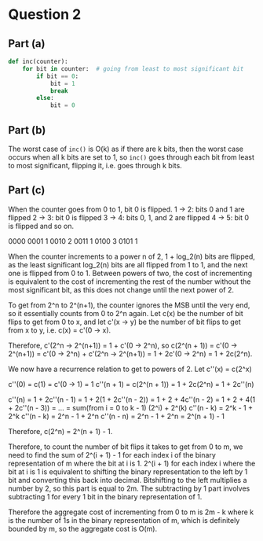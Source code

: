# Question 2

## Part (a)

```python
def inc(counter):
    for bit in counter:  # going from least to most significant bit
        if bit == 0:
            bit = 1
            break
        else:
            bit = 0
```

## Part (b)

The worst case of `inc()` is O(k) as if there are k bits, then the worst case occurs when all k bits are set to 1, so `inc()` goes through each bit from least to most significant, flipping it, i.e. goes through k bits.

## Part (c)

When the counter goes from 0 to 1, bit 0 is flipped.
1 -> 2: bits 0 and 1 are flipped
2 -> 3: bit 0 is flipped
3 -> 4: bits 0, 1, and 2 are flipped
4 -> 5: bit 0 is flipped
and so on.

0000
0001 1
0010 2
0011 1
0100 3
0101 1

When the counter increments to a power n of 2, 1 + log_2(n) bits are flipped, as the least significant log_2(n) bits are all flipped from 1 to 1, and the next one is flipped from 0 to 1. Between powers of two, the cost of incrementing is equivalent to the cost of incrementing the rest of the number without the most significant bit, as this does not change until the next power of 2.

To get from 2^n to 2^(n+1), the counter ignores the MSB until the very end, so it essentially counts from 0 to 2^n again. Let c(x) be the number of bit flips to get from 0 to x, and let c'(x -> y) be the number of bit flips to get from x to y, i.e. c(x) = c'(0 -> x).

Therefore, c'(2^n -> 2^(n+1)) = 1 + c'(0 -> 2^n), so c(2^(n + 1)) = c'(0 -> 2^(n+1)) = c'(0 -> 2^n) + c'(2^n -> 2^(n+1)) = 1 + 2c'(0 -> 2^n) = 1 + 2c(2^n).

We now have a recurrence relation to get to powers of 2. Let c''(x) = c(2^x)

c''(0) = c(1) = c'(0 -> 1) = 1
c''(n + 1) = c(2^(n + 1)) = 1 + 2c(2^n) = 1 + 2c''(n)

c''(n) = 1 + 2c''(n - 1) = 1 + 2(1 + 2c''(n - 2)) = 1 + 2 + 4c''(n - 2) = 1 + 2 + 4(1 + 2c''(n - 3)) = ... = sum(from i = 0 to k - 1) (2^i) + 2^(k) c''(n - k) = 2^k - 1 + 2^k c''(n - k) = 2^n - 1 + 2^n c''(n - n) = 2^n - 1 + 2^n = 2^(n + 1) - 1

Therefore, c(2^n) = 2^(n + 1) - 1.

Therefore, to count the number of bit flips it takes to get from 0 to m, we need to find the sum of 2^(i + 1) - 1 for each index i of the binary representation of m where the bit at i is 1. 2^(i + 1) for each index i where the bit at i is 1 is equivalent to shifting the binary representation to the left by 1 bit and converting this back into decimal. Bitshifting to the left multiplies a number by 2, so this part is equal to 2m. The subtracting by 1 part involves subtracting 1 for every 1 bit in the binary representation of 1.

Therefore the aggregate cost of incrementing from 0 to m is 2m - k where k is the number of 1s in the binary representation of m, which is definitely bounded by m, so the aggregate cost is O(m).